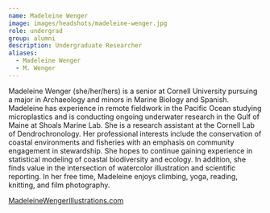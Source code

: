 ```yaml
---
name: Madeleine Wenger
image: images/headshots/madeleine-wenger.jpg
role: undergrad
group: alumni
description: Undergraduate Researcher
aliases: 
  - Madeleine Wenger
  - M. Wenger
---
```


Madeleine Wenger (she/her/hers) is a senior at Cornell University pursuing a major in Archaeology and minors in Marine Biology and Spanish. Madeleine has experience in remote fieldwork in the Pacific Ocean studying microplastics and is conducting ongoing underwater research in the Gulf of Maine at Shoals Marine Lab. She is a research assistant at the Cornell Lab of Dendrochronology. Her professional interests include the conservation of coastal environments and fisheries with an emphasis on community engagement in stewardship. She hopes to continue gaining experience in statistical modeling of coastal biodiversity and ecology. In addition, she finds value in the intersection of watercolor illustration and scientific reporting. In her free time, Madeleine enjoys climbing, yoga, reading, knitting, and film photography. 

[MadeleineWengerIllustrations.com](MadeleineWengerIllustrations.com)